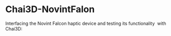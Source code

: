 # Chai3D-NovintFalon
Interfacing the Novint Falcon haptic device and testing its functionality ​ with Chai3D:
